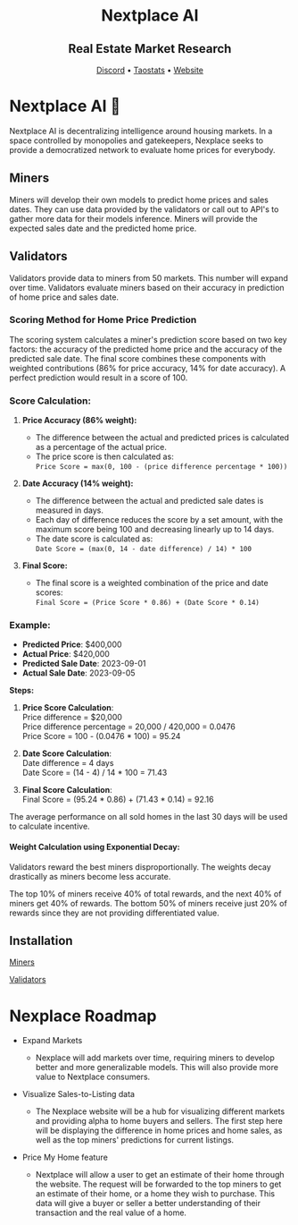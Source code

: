 <div align="center">

# **Nextplace AI** <!-- omit in toc -->

## Real Estate Market Research <!-- omit in toc -->

[Discord](https://discord.gg/xbRhw9jX) • [Taostats](https://taostats.io/subnets/48/metagraph) • [Website](https://nextplace.ai/)
</div>

# Nextplace AI 🏡

Nextplace AI is decentralizing intelligence around housing markets. In a space controlled by monopolies and gatekeepers, Nexplace seeks to provide a democratized network to evaluate home prices for everybody.

## Miners

Miners will develop their own models to predict home prices and sales dates. They can use data provided by the validators or call out to API's to gather more data for their models inference. Miners will provide the expected sales date and the predicted home price.

## Validators

Validators provide data to miners from 50 markets. This number will expand over time. Validators evaluate miners based on their accuracy in prediction of home price and sales date.

### Scoring Method for Home Price Prediction

The scoring system calculates a miner's prediction score based on two key factors: the accuracy of the predicted home price and the accuracy of the predicted sale date. The final score combines these components with weighted contributions (86% for price accuracy, 14% for date accuracy). A perfect prediction would result in a score of 100.

### Score Calculation:

1. **Price Accuracy (86% weight):**
   - The difference between the actual and predicted prices is calculated as a percentage of the actual price.
   - The price score is then calculated as:  
     `Price Score = max(0, 100 - (price difference percentage * 100))`

2. **Date Accuracy (14% weight):**
   - The difference between the actual and predicted sale dates is measured in days.
   - Each day of difference reduces the score by a set amount, with the maximum score being 100 and decreasing linearly up to 14 days.
   - The date score is calculated as:  
     `Date Score = (max(0, 14 - date difference) / 14) * 100`

3. **Final Score:**
   - The final score is a weighted combination of the price and date scores:  
     `Final Score = (Price Score * 0.86) + (Date Score * 0.14)`

### Example:
- **Predicted Price**: \$400,000
- **Actual Price**: \$420,000
- **Predicted Sale Date**: 2023-09-01
- **Actual Sale Date**: 2023-09-05

**Steps:**

1. **Price Score Calculation**:  
   Price difference = \$20,000  
   Price difference percentage = 20,000 / 420,000 = 0.0476  
   Price Score = 100 - (0.0476 * 100) = 95.24

2. **Date Score Calculation**:  
   Date difference = 4 days  
   Date Score = (14 - 4) / 14 * 100 = 71.43

3. **Final Score Calculation**:  
   Final Score = (95.24 * 0.86) + (71.43 * 0.14) = 92.16

The average performance on all sold homes in the last 30 days will be used to calculate incentive.

#### Weight Calculation using Exponential Decay:

Validators reward the best miners disproportionally. The weights decay drastically as miners become less accurate.

The top 10% of miners receive 40% of total rewards, and the next 40% of miners get 40% of rewards. The bottom 50% of miners receive just 20% of rewards since they are not providing differentiated value.

## Installation 

[Miners](nextplace/miner/README.md)

[Validators](nextplace/validator/README.md)

# Nexplace Roadmap

- Expand Markets
  - Nexplace will add markets over time, requiring miners to develop better and more generalizable models. This will also provide more value to Nextplace consumers.

- Visualize Sales-to-Listing data
  - The Nexplace website will be a hub for visualizing different markets and providing alpha to home buyers and sellers. The first step here will be displaying the difference in home prices and home sales, as well as the top miners' predictions for current listings.

- Price My Home feature
  - Nextplace will allow a user to get an estimate of their home through the website. The request will be forwarded to the top miners to get an estimate of their home, or a home they wish to purchase. This data will give a buyer or seller a better understanding of their transaction and the real value of a home.